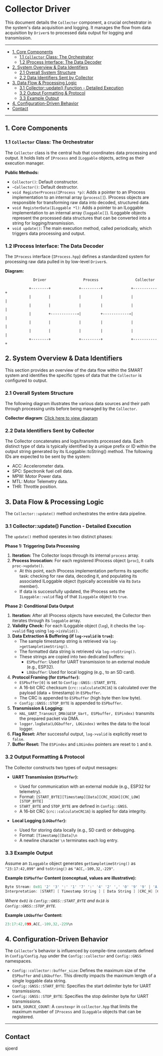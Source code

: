 # Collector Driver

This document details the `Collector` component, a crucial orchestrator in the system's data acquisition and logging. It manages the flow from data acquisition by `Driver`s to processed data output for logging and transmission.

---
<!-- TOC -->
* [1. Core Components](#1-core-components)
  * [1.1 `Collector` Class: The Orchestrator](#11-collector-class-the-orchestrator)
  * [1.2 IProcess Interface: The Data Decoder](#12-iprocess-interface-the-data-decoder)
* [2. System Overview & Data Identifiers](#2-system-overview--data-identifiers)
  * [2.1 Overall System Structure](#21-overall-system-structure)
  * [2.2 Data Identifiers Sent by Collector](#22-data-identifiers-sent-by-collector)
* [3. Data Flow & Processing Logic](#3-data-flow--processing-logic)
  * [3.1 Collector::update() Function - Detailed Execution](#31-collectorupdate-function---detailed-execution)
  * [3.2 Output Formatting & Protocol](#32-output-formatting--protocol)
  * [3.3 Example Output](#33-example-output)
* [4. Configuration-Driven Behavior](#4-configuration-driven-behavior)
* [Contact](#contact)
<!-- TOC -->

---
## 1. Core Components

### 1.1 `Collector` Class: The Orchestrator

The `Collector` class is the central hub that coordinates data processing and output. It holds lists of `IProcess` and `ILoggable` objects, acting as their execution manager.

**Public Methods:**

*   `Collector()`: Default constructor.
*   `~Collector()`: Default destructor.
*   `void RegisterProcess(IProcess *p)`: Adds a pointer to an IProcess implementation to an internal array (`process[]`). IProcess objects are responsible for transforming raw data into decoded, structured data.
*   `void RegisterData(ILoggable *l)`: Adds a pointer to an ILoggable implementation to an internal array (`loggable[]`). ILoggable objects represent the processed data structures that can be converted into a string for logging/transmission.
*   `void update()`: The main execution method, called periodically, which triggers data processing and output.

### 1.2 IProcess Interface: The Data Decoder

The `IProcess` interface (`IProcess.hpp`) defines a standardized system for processing raw data pulled in by low-level `Driver`s.

**Diagram:**


```
             Driver                 Process                 Collector

           +--------+             +---------+             +-----------+
           |        |             |         |             |           |
           |        |             |         |             |           |
           |        +------------→|         +------------→|           |
           |        |             |         |             |           |
           |        |             |         |             |           |
           +--------+             +---------+             +-----------+

```


## 2. System Overview & Data Identifiers

This section provides an overview of the data flow within the SMART system and identifies the specific types of data that the `Collector` is configured to output.

### 2.1 Overall System Structure

The following diagram illustrates the various data sources and their path through processing units before being managed by the `Collector`.

**Collector diagram**: [Click here to view diagram](https://gitlab.com/hydromotive/2425-acquistionmodule-dev/-/wikis/Drivers/Collector/Diagram)


### 2.2 Data Identifiers Sent by Collector

The Collector concatenates and logs/transmits processed data. Each distinct type of data is typically identified by a unique prefix or ID within the output string generated by its ILoggable::toString() method. The following IDs are expected to be sent by the system:

   *  ACC: Accelerometer data.
   *  SPC: Spectronik fuel cell data.
   *  MPW: Motor Power data.
   *  MTL: Motor Telemetry data.
   *  THR: Throttle position.

## 3. Data Flow & Processing Logic

The `Collector::update()` method orchestrates the entire data pipeline.

### 3.1 Collector::update() Function - Detailed Execution

The `update()` method operates in two distinct phases:

**Phase 1: Triggering Data Processing**

1.  **Iteration:** The Collector loops through its internal `process` array.
2.  **Process Invocation:** For each registered IProcess object (`proc`), it calls `proc->update()`.
    *   At this point, each IProcess implementation performs its specific task: checking for raw data, decoding it, and populating its associated ILoggable object (typically accessible via its `Data` member).
    *   If data is successfully updated, the IProcess sets the `ILoggable::valid` flag of that `ILoggable` object to `true`.

**Phase 2: Conditional Data Output**

1.  **Iteration:** After all IProcess objects have executed, the Collector then iterates through its `loggable` array.
2.  **Validity Check:** For each ILoggable object (`log`), it checks the `log->valid` flag using `log->isValid()`.
3.  **Data Extraction & Buffering (if `log->valid` is `true`):**
    *   The sample timestamp string is retrieved via `log->getSampletimeString()`.
    *   The formatted data string is retrieved via `log->toString()`.
    *   These strings are copied into two dedicated buffers:
        *   `ESPbuffer`: Used for UART transmission to an external module (e.g., ESP32).
        *   `LOGbuffer`: Used for local logging (e.g., to an SD card).
4.  **Protocol Framing (for `ESPbuffer`):**
    *   `ESPbuffer[0]` is set to `Config::GNSS::START_BYTE`.
    *   A 16-bit CRC checksum (`crc::calculateCRC16`) is calculated over the payload (data + timestamp) in `ESPbuffer`.
    *   The CRC is appended to `ESPbuffer` (high byte then low byte).
    *   `Config::GNSS::STOP_BYTE` is appended to `ESPbuffer`.
5.  **Transmission & Logging:**
    *   `HAL_UART_Transmit_DMA(&ESP_Uart, ESPbuffer, ESPindex)` transmits the prepared packet via DMA.
    *   `logger.logData(LOGbuffer, LOGindex)` writes the data to the local logger.
6.  **Flag Reset:** After successful output, `log->valid` is explicitly reset to `false`.
7.  **Buffer Reset:** The `ESPindex` and `LOGindex` pointers are reset to `1` and `0`.

### 3.2 Output Formatting & Protocol

The Collector constructs two types of output messages:

*   **UART Transmission (`ESPbuffer`):**
    *   Used for communication with an external module (e.g., ESP32 for telemetry).
    *   Format: `[START_BYTE][Timestamp][Data][CRC_HIGH][CRC_LOW][STOP_BYTE]`
    *   `START_BYTE` and `STOP_BYTE` are defined in `Config::GNSS`.
    *   A 16-bit CRC (`crc::calculateCRC16`) is applied for data integrity.

*   **Local Logging (`LOGbuffer`):**
    *   Used for storing data locally (e.g., SD card) or debugging.
    *   Format: `[Timestamp][Data]\n`
    *   A newline character `\n` terminates each log entry.


### 3.3 Example Output

Assume an `ILoggable` object generates `getSampletimeString()` as `"23:17:42,099"` and `toString()` as `"ACC,-109,32,-229"`.

**Example `ESPbuffer` Content (conceptual, values are illustrative):**

```c++
Byte Stream: 0x01 '2' '3' ':' '1' '7' ':' '4' '2' ',' '0' '9' '9' | 'A' 'C' 'C' ',' '-' '1' '0' '9' ',' '3' '2' ',' '-' '2' '2' '9' 0x12 0x34 0x18
Interpretation: [START] [ Timestamp String ] [ Data String ] [CRC_H] [CRC_L] [STOP]
```

*Where `0x01` is `Config::GNSS::START_BYTE` and `0x18` is `Config::GNSS::STOP_BYTE`.*

**Example `LOGbuffer` Content:**

```c++
23:17:42,099,ACC,-109,32,-229\n
```

## 4. Configuration-Driven Behavior

The `Collector`'s behavior is influenced by compile-time constants defined in `Config/Config.hpp` under the `Config::collector` and `Config::GNSS` namespaces.

*   `Config::collector::buffer_size`: Defines the maximum size of the `ESPbuffer` and `LOGbuffer`. This directly impacts the maximum length of a single loggable data string.
*   `Config::GNSS::START_BYTE`: Specifies the start delimiter byte for UART transmissions.
*   `Config::GNSS::STOP_BYTE`: Specifies the stop delimiter byte for UART transmissions.
*   `DATA_SOURCE_COUNT`: A `constexpr` in `collector.hpp` that limits the maximum number of `IProcess` and `ILoggable` objects that can be registered.

---
## Contact
sjoerd 